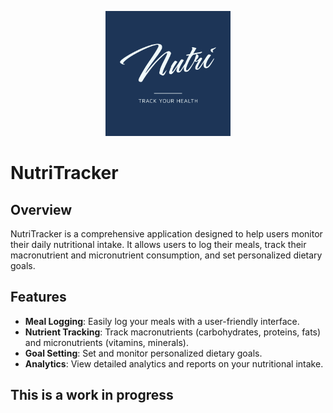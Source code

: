 <p align="center">
  <img src="./public/logo-png.png" width="200" alt="Logo" />
</p>

# NutriTracker

## Overview

NutriTracker is a comprehensive application designed to help users monitor their daily nutritional intake. It allows users to log their meals, track their macronutrient and micronutrient consumption, and set personalized dietary goals.

## Features

-   **Meal Logging**: Easily log your meals with a user-friendly interface.
-   **Nutrient Tracking**: Track macronutrients (carbohydrates, proteins, fats) and micronutrients (vitamins, minerals).
-   **Goal Setting**: Set and monitor personalized dietary goals.
-   **Analytics**: View detailed analytics and reports on your nutritional intake.

## This is a work in progress
